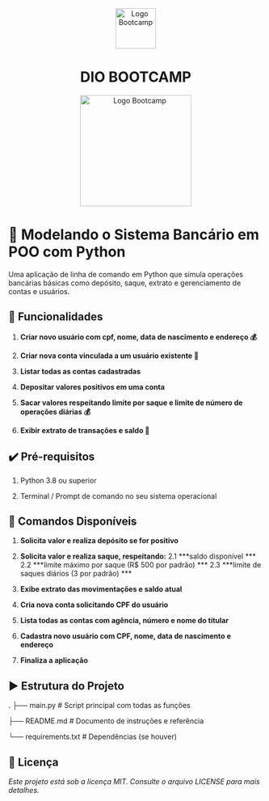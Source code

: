 <div align="center">
<img src="https://hermes.digitalinnovation.one/assets/diome/logo-full.svg" alt="Logo Bootcamp" width="80">
<h1>DIO BOOTCAMP</h1>
<img src="https://assets.dio.me/Ypa0a_wYeZqQ_cKqtU1uiwbYknySjeGRUmwnQ8gVHqg/f:webp/h:120/q:80/L3RyYWNrcy9iZjZjOWIwYS0wY2FjLTRkMjYtYTIzNy00NWVmODlkZDgwYjIucG5n" alt="Logo Bootcamp" width="220">
</div>

# 🏦 Modelando o Sistema Bancário em POO com Python

Uma aplicação de linha de comando em Python que simula operações bancárias básicas como depósito, saque, extrato e gerenciamento de contas e usuários.

## 🚀 Funcionalidades

1. **Criar novo usuário com cpf, nome, data de nascimento e endereço 💰**

2. **Criar nova conta vinculada a um usuário existente 💸**

3. **Listar todas as contas cadastradas**

4. **Depositar valores positivos em uma conta**

4. **Sacar valores respeitando limite por saque e limite de número de operações diárias 💰**

5. **Exibir extrato de transações e saldo 💸**


## ✔️ Pré-requisitos

1. Python 3.8 ou superior

2. Terminal / Prompt de comando no seu sistema operacional

## 📜 Comandos Disponíveis

1. **Solicita valor e realiza depósito se for positivo**

2. **Solicita valor e realiza saque, respeitando:**
   2.1 ***saldo disponível ***
   2.2 ***limite máximo por saque (R$ 500 por padrão) ***
   2.3 ***limite de saques diários (3 por padrão) ***

3. **Exibe extrato das movimentações e saldo atual**

4. **Cria nova conta solicitando CPF do usuário**

5. **Lista todas as contas com agência, número e nome do titular**

6. **Cadastra novo usuário com CPF, nome, data de nascimento e endereço**

7. **Finaliza a aplicação**

## ▶ Estrutura do Projeto

.
├── main.py           # Script principal com todas as funções

├── README.md         # Documento de instruções e referência

└── requirements.txt  # Dependências (se houver)


## 📄 Licença

*Este projeto está sob a licença MIT. Consulte o arquivo LICENSE para mais detalhes.*
